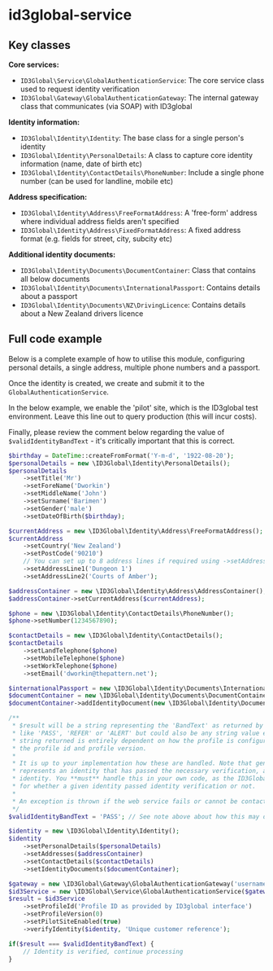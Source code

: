 # id3global-service

## Key classes

**Core services:**
* `ID3Global\Service\GlobalAuthenticationService`: The core service class used to request identity verification
* `ID3Global\Gateway\GlobalAuthenticationGateway`: The internal gateway class that communicates (via SOAP) with ID3global

**Identity information:**
* `ID3Global\Identity\Identity`: The base class for a single person's identity
* `ID3Global\Identity\PersonalDetails`: A class to capture core identity information (name, date of birth etc)
* `ID3Global\Identity\ContactDetails\PhoneNumber`: Include a single phone number (can be used for landline, mobile etc)

**Address specification:**
* `ID3Global\Identity\Address\FreeFormatAddress`: A 'free-form' address where individual address fields aren't specified
* `ID3Global\Identity\Address\FixedFormatAddress`: A fixed address format (e.g. fields for street, city, subcity etc)

**Additional identity documents:**
* `ID3Global\Identity\Documents\DocumentContainer`: Class that contains all below documents
* `ID3Global\Identity\Documents\InternationalPassport`: Contains details about a passport
* `ID3Global\Identity\Documents\NZ\DrivingLicence`: Contains details about a New Zealand drivers licence

## Full code example

Below is a complete example of how to utilise this module, configuring personal details, a single address, multiple phone numbers and a passport.

Once the identity is created, we create and submit it to the `GlobalAuthenticationService`.

In the below example, we enable the 'pilot' site, which is the ID3global test environment. Leave this line out to query production (this will incur costs).

Finally, please review the comment below regarding the value of `$validIdentityBandText` - it's critically important that this is correct.

```php
$birthday = DateTime::createFromFormat('Y-m-d', '1922-08-20');
$personalDetails = new \ID3Global\Identity\PersonalDetails();
$personalDetails
    ->setTitle('Mr')
    ->setForeName('Dworkin')
    ->setMiddleName('John')
    ->setSurname('Barimen')
    ->setGender('male')
    ->setDateOfBirth($birthday);

$currentAddress = new \ID3Global\Identity\Address\FreeFormatAddress();
$currentAddress
    ->setCountry('New Zealand')
    ->setPostCode('90210')
    // You can set up to 8 address lines if required using ->setAddressLine3(), ->setAddressLine8() etc.
    ->setAddressLine1('Dungeon 1')
    ->setAddressLine2('Courts of Amber');

$addressContainer = new \ID3Global\Identity\Address\AddressContainer();
$addressContainer->setCurrentAddress($currentAddress);

$phone = new \ID3Global\Identity\ContactDetails\PhoneNumber();
$phone->setNumber(1234567890);

$contactDetails = new \ID3Global\Identity\ContactDetails();
$contactDetails
    ->setLandTelephone($phone)
    ->setMobileTelephone($phone)
    ->setWorkTelephone($phone)
    ->setEmail('dworkin@thepattern.net');

$internationalPassport = new \ID3Global\Identity\Documents\InternationalPassport();
$documentContainer = new \ID3Global\Identity\Documents\DocumentContainer();
$documentContainer->addIdentityDocument(new \ID3Global\Identity\Documents\NZ\DrivingLicence(), 'New Zealand');

/**
 * $result will be a string representing the 'BandText' as returned by the ID3global API. By default, this may be a word
 * like 'PASS', 'REFER' or 'ALERT' but could also be any string value e.g. 'Name, Address and DOB Match'. The exact
 * string returned is entirely dependent on how the profile is configured within ID3global, and can vary if you adjust
 * the profile id and profile version.
 *
 * It is up to your implementation how these are handled. Note that generally there is only a single value that
 * represents an identity that has passed the necessary verification, and multiple BandTexts that represent a failing
 * identity. You **must** handle this in your own code, as the ID3Global API does not provide any kind of boolean value
 * for whether a given identity passed identity verification or not.
 *
 * An exception is thrown if the web service fails or cannot be contacted.
 */
$validIdentityBandText = 'PASS'; // See note above about how this may differ for you

$identity = new \ID3Global\Identity\Identity();
$identity
    ->setPersonalDetails($personalDetails)
    ->setAddresses($addressContainer)
    ->setContactDetails($contactDetails)
    ->setIdentityDocuments($documentContainer);

$gateway = new \ID3Global\Gateway\GlobalAuthenticationGateway('username', 'password');
$id3Service = new \ID3Global\Service\GlobalAuthenticationService($gateway);
$result = $id3Service
    ->setProfileId('Profile ID as provided by ID3global interface')
    ->setProfileVersion(0)
    ->setPilotSiteEnabled(true)
    ->verifyIdentity($identity, 'Unique customer reference');

if($result === $validIdentityBandText) {
    // Identity is verified, continue processing
}
```
